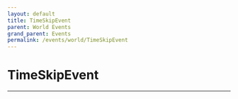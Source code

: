 ```yaml
---
layout: default
title: TimeSkipEvent
parent: World Events
grand_parent: Events
permalink: /events/world/TimeSkipEvent
---
```


# TimeSkipEvent

---
